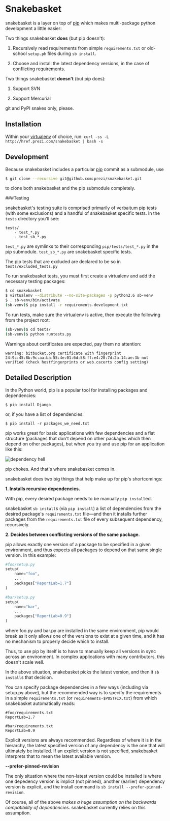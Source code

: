 Snakebasket
===============

snakebasket is a layer on top of [pip](https://github.com/pypa/pip) which makes multi-package python development a little easier:

Two things snakebasket **does** (but pip doesn't):

1. Recursively read requirements from simple `requirements.txt` or old-school `setup.ph` files during `sb install`.

2. Choose and install the latest dependency versions, in the case of conflicting requirements.

Two things snakebasket **doesn't** (but pip does):

1. Support SVN

2. Support Mercurial

git and PyPI snakes only, please.

Installation
---
Within your [virtualenv](https://pypi.python.org/pypi/virtualenv) of choice, run:
`curl -ss -L http://href.prezi.com/snakebasket | bash -s`

Development
---
Because snakebasket includes a particular [pip](https://github.com/pypa/pip) commit as a submodule, use
```bash
$ git clone --recursive git@github.com:prezi/snakebasket.git 
```
to clone both snakebasket and the pip submodule completely.

###Testing

snakebasket's testing suite is comprised primarily of verbaitum pip tests (with some exclusions) and a handful of snakebasket specific tests. In the `tests` directory you'll see:

```
tests/
    - test_*.py
    - test_sb_*.py
```

`test_*.py` are symlinks to their corresponding `pip/tests/test_*.py` in the pip submodule. `test_sb_*.py` are snakebasket specific tests.

The pip tests that are excluded are declared to be so in `tests/excluded_tests.py`

To run snakebasket tests, you must first create a virtualenv
and add the necessary testing packages:
```bash
$ cd snakebasket
$ virtualenv --distribute --no-site-packages -p python2.6 sb-venv
$ . sb-venv/bin/activate
(sb-venv)$ pip install -r requirements-development.txt 
```
To run tests, make sure the virtualenv is active, then execute the
following from the project root:
```bash
(sb-venv)$ cd tests/
(sb-venv)$ python runtests.py
```
Warnings about certificates are expected, pay them no attention:
```
warning: bitbucket.org certificate with fingerprint 24:9c:45:8b:9c:aa:ba:55:4e:01:6d:58:ff:e4:28:7d:2a:14:ae:3b not verified (check hostfingerprints or web.cacerts config setting)
```

Detailed Description
---
In the Python world, pip is a popular tool for installing packages and dependencies:

`$ pip install Django`

or, if you have a list of dependencies:

`$ pip install -r packages_we_need.txt`

pip works great for basic applications with few dependencies and a flat structure (packages that don't depend on other packages which then depend on other packages), but when you try and use pip for an application like this:

![dependency hell](https://github.com/prezi/snakebasket/wiki/dependency_hell.jpg)

pip chokes. And that's where snakebasket comes in.

snakebasket does two big things that help make up for pip's shortcomings: 

**1. Installs recursive dependencies.**

With pip, every desired package needs to be manually `pip install`ed.

snakebasket `sb install`s (via `pip install`) a list of dependencies from the desired package's `requirements.txt` file—and then it installs further packages from the `requirements.txt` file of every subsequent dependency, recursively.

**2. Decides between conflicting versions of the same package.**

pip allows exactly one version of a package to be specified in a given environment, and thus expects all packages to depend on that same single version. In this example:

```python
#foo/setup.py
setup(
    name="foo",
    ...
    packages["ReportLab=1.7"]
)
```

```python
#bar/setup.py
setup(
    name="bar",
    ...
    packages["ReportLab=0.9"]
)
```

where foo.py and bar.py are installed in the same environment, pip would break as it only allows one of the versions to exist at a given time, and it has no mechanism to properly decide which to install.

Thus, to use pip by itself is to have to manually keep all versions in sync across an environment. In complex applications with many contributors, this doesn't scale well.

In the above situation, snakebasket picks the latest version, and then it `sb install`s that decision.

You can specify package dependencies in a few ways (including via setup.py above), but the recommended way is to specify the requirements in a simple `requirements.txt` (or `requirements-$POSTFIX.txt`) from which snakebasket automatically reads:

```
#foo/requirements.txt
ReportLab=1.7
```

```
#bar/requirements.txt
ReportLab=0.9
```

Explicit versions are always recommended. Regardless of where it is in the hierarchy, the latest specified version of any dependency is the one that will ultimately be installed. If an explicit version is not specified, snakebasket interprets that to mean the latest available version.

**--prefer-pinned-revision**

The only situation where the non-latest version could be installed is where one depedency version is implict (not pinned), another (earlier) dependency version is explicit, and the install command is `sb install --prefer-pinned-revision`.

Of course, all of the above *makes a huge assumption on the backwards compatibility of dependencies*. snakebasket currently relies on this assumption.
